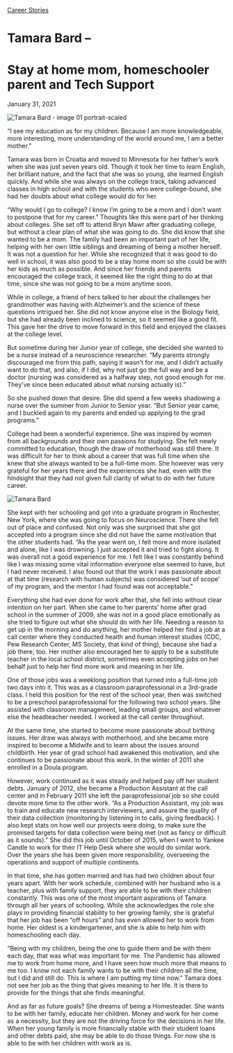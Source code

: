 [//]: # (title: Tamara Bard –)

[//]: # (main_image: https://madamambition.com/wp-content/uploads/2023/01/Tamara-Bard-image-01-portrait-scaled-1.jpg)

[Career Stories](https://madamambition.com/category/career-stories/)

Tamara Bard –
=============

Stay at home mom, homeschooler parent and Tech Support
======================================================

January 31, 2021

![](https://madamambition.com/wp-content/uploads/2023/01/Tamara-Bard-image-01-portrait-scaled-1.jpg "Tamara Bard - image 01 portrait-scaled")

“I see my education as for my children. Because I am more knowledgeable, more interesting, more understanding of the world around me, I am a better mother.”

Tamara was born in Croatia and moved to Minnesota for her father’s work when she was just seven years old. Though it took her time to learn English, her brilliant nature, and the fact that she was so young, she learned English quickly. And while she was always on the college track, taking advanced classes in high school and with the students who were college-bound, she had her doubts about what college would do for her.

“Why would I go to college? I know I’m going to be a mom and I don’t want to postpone that for my career.” Thoughts like this were part of her thinking about colleges. She set off to attend Bryn Mawr after graduating college, but without a clear plan of what she was going to do. She did know that she wanted to be a mom. The family had been an important part of her life, helping with her own little siblings and dreaming of being a mother herself. It was not a question for her. While she recognized that it was good to do well in school, it was also good to be a stay home mom so she could be with her kids as much as possible. And since her friends and parents encouraged the college track, it seemed like the right thing to do at that time, since she was not going to be a mom anytime soon.

While in college, a friend of hers talked to her about the challenges her grandmother was having with Alzheimer’s and the science of these questions intrigued her. She did not know anyone else in the Biology field, but she had already been inclined to science, so it seemed like a good fit. This gave her the drive to move forward in this field and enjoyed the classes at the college level.

But sometime during her Junior year of college, she decided she wanted to be a nurse instead of a neuroscience researcher. “My parents strongly discouraged me from this path, saying it wasn’t for me, and I didn’t actually want to do that, and also, if I did, why not just go the full way and be a doctor (nursing was considered as a halfway step, not good enough for me. They’ve since been educated about what nursing actually is).”

So she pushed down that desire. She did spend a few weeks shadowing a nurse over the summer from Junior to Senior year. “But Senior year came, and I buckled again to my parents and ended up applying to the grad programs.”

College had been a wonderful experience. She was inspired by women from all backgrounds and their own passions for studying. She felt newly committed to education, though the draw of motherhood was still there. It was difficult for her to think about a career that was full time when she knew that she always wanted to be a full-time mom. She however was very grateful for her years there and the experiences she had, even with the hindsight that they had not given full clarity of what to do with her future career.

![](https://madamambition.com/wp-content/uploads/2023/01/Tamara-Bard.png "Tamara Bard")

She kept with her schooling and got into a graduate program in Rochester, New York, where she was going to focus on Neuroscience. There she felt out of place and confused. Not only was she surprised that she got accepted into a program since she did not have the same motivation that the other students had. “As the year went on, I felt more and more isolated and alone, like I was drowning. I just accepted it and tried to fight along. It was overall not a good experience for me. I felt like I was constantly behind like I was missing some vital information everyone else seemed to have, but I had never received. I also found out that the work I was passionate about at that time (research with human subjects) was considered ‘out of scope’ of my program, and the mentor I had found was not acceptable.”

Everything she had ever done for work after that, she fell into without clear intention on her part. When she came to her parents’ home after grad school in the summer of 2009, she was not in a good place emotionally as she tried to figure out what she should do with her life. Needing a reason to get up in the morning and do anything, her mother helped her find a job at a call center where they conducted health and human interest studies (CDC, Pew Research Center, MS Society, that kind of thing), because she had a job there, too. Her mother also encouraged her to apply to be a substitute teacher in the local school district, sometimes even accepting jobs on her behalf just to help her find more work and meaning in her life.

One of those jobs was a weeklong position that turned into a full-time job two days into it. This was as a classroom paraprofessional in a 3rd-grade class. I held this position for the rest of the school year, then was switched to be a preschool paraprofessional for the following two school years. She assisted with classroom management, leading small groups, and whatever else the headteacher needed. I worked at the call center throughout.

At the same time, she started to become more passionate about birthing issues. Her draw was always with motherhood, and she became more inspired to become a Midwife and to learn about the issues around childbirth. Her year of grad school had awakened this motivation, and she continues to be passionate about this work. In the winter of 2011 she enrolled in a Doula program.

However, work continued as it was steady and helped pay off her student debts. January of 2012, she became a Production Assistant at the call center and in February 2011 she left the paraprofessional job so she could devote more time to the other work. “As a Production Assistant, my job was to train and educate new research interviewers, and assure the quality of their data collection (monitoring by listening in to calls, giving feedback). I also kept stats on how well our projects were doing, to make sure the promised targets for data collection were being met (not as fancy or difficult as it sounds).” She did this job until October of 2015, when I went to Yankee Candle to work for their IT Help Desk where she would do similar work. Over the years she has been given more responsibility, overseeing the operations and support of multiple continents.

In that time, she has gotten married and has had two children about four years apart. With her work schedule, combined with her husband who is a teacher, plus with family support, they are able to be with their children constantly. This was one of the most important aspirations of Tamara through all her years of schooling. While she acknowledges the role she plays in providing financial stability to her growing family, she is grateful that her job has been “off hours” and has even allowed her to work from home. Her oldest is a kindergartener, and she is able to help him with homeschooling each day.

“Being with my children, being the one to guide them and be with them each day, that was what was important for me. The Pandemic has allowed me to work from home more, and I have seen how much more that means to me too. I know not each family wants to be with their children all the time, but I did and still do. This is where I am putting my time now.” Tamara does not see her job as the thing that gives meaning to her life. It is there to provide for the things that she finds meaningful.

And as far as future goals? She dreams of being a Homesteader. She wants to be with her family, educate her children. Money and work for her come as a necessity, but they are not the driving force for the decisions in her life. When her young family is more financially stable with their student loans and other debts paid, she may be able to do those things. For now she is able to be with her children with work as is.
